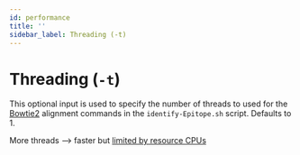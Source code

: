 ```yaml
---
id: performance
title: ''
sidebar_label: Threading (-t)
---
```


# Threading (`-t`)

This optional input is used to specify the number of threads to used for the [Bowtie2][bowtie2] alignment commands in the `identify-Epitope.sh` script. Defaults to 1.

More threads --> faster but [limited by resource CPUs][cpu-to-threads]

[cpu-to-threads]:https://www.geeksforgeeks.org/what-are-threads-in-computer-processor-or-cpu/
[bowtie2]:https://bowtie-bio.sourceforge.net/bowtie2/index.shtml
